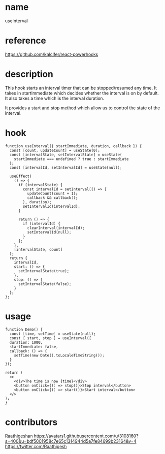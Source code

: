 # name

useInterval

# reference

https://github.com/kalcifer/react-powerhooks

# description

This hook starts an interval timer that can be stopped/resumed any time. It takes in startImmediate which decides whether the interval is on by default. It also takes a time which is the interval duration.

It provides a start and stop method which allow us to control the state of the interval.

# hook

```
function useInterval({ startImmediate, duration, callback }) {
  const [count, updateCount] = useState(0);
  const [intervalState, setIntervalState] = useState(
    startImmediate === undefined ? true : startImmediate
  );
  const [intervalId, setIntervalId] = useState(null);

  useEffect(
    () => {
      if (intervalState) {
        const intervalId = setInterval(() => {
          updateCount(count + 1);
          callback && callback();
        }, duration);
        setIntervalId(intervalId);
      }

      return () => {
        if (intervalId) {
          clearInterval(intervalId);
          setIntervalId(null);
        }
      };
    },
    [intervalState, count]
  );
  return {
    intervalId,
    start: () => {
      setIntervalState(true);
    },
    stop: () => {
      setIntervalState(false);
    }
  };
};
```

# usage

```
function Demo() {
  const [time, setTime] = useState(null);
  const { start, stop } = useInterval({
  duration: 1000,
  startImmediate: false,
  callback: () => {
    setTime(new Date().toLocaleTimeString());
  }
});

return (
  <>
    <div>The time is now {time}</div>
    <button onClick={() => stop()}>Stop interval</button>
    <button onClick={() => start()}>Start interval</button>
  </>
);
}
```

# contributors

Raathigeshan
https://avatars1.githubusercontent.com/u/3108160?s=400&u=bdf5001958c7e65c1314944d5e7fe84699b23164&v=4
https://twitter.com/Raathigesh
